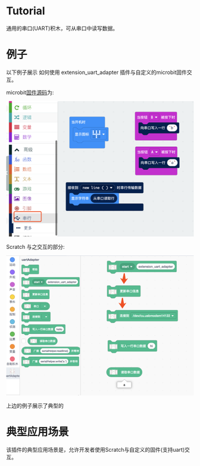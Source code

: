 # Tutorial

通用的串口(UART)积木，可从串口中读写数据。

# 例子
以下例子展示 如何使用 extension_uart_adapter 插件与自定义的microbit固件交互。

microbit[固件源码](https://makecode.microbit.org/_gjFdwa05jW99)为:

![](/img/ffad7a4e86b1046fb4182e5d99b991e4.png)

Scratch 与之交互的部分:

![](/img/b5ee99f5bae9f6224ca5b514b59166b1.png)

上边的例子展示了典型的

# 典型应用场景
该插件的典型应用场景是，允许开发者使用Scratch与自定义的固件(支持uart)交互。